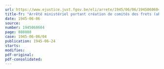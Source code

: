 ```yaml
---
url: https://www.ejustice.just.fgov.be/eli/arrete/1945/06/06/1945060604/justel
title-fr: "Arrêté ministériel portant création de comités des frets (abrogé par AM 08-12-1947, art. 7)"
date: 1945-06-06
source:
number: 1945060604
page: 888888
case: 1945-06-06/04
publication: 1945-06-24
starts:
modifies:
pdf-original:
pdf-consolidated:
---
```


